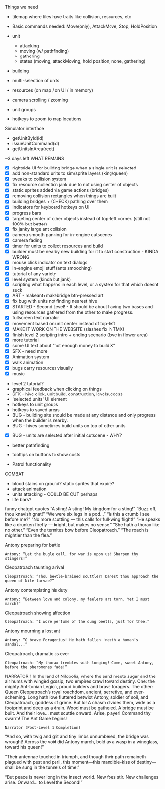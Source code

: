 Things we need

- tilemap where tiles have traits like collision, resources, etc
- Basic commands needed: Move(only), AttackMove, Stop, HoldPosition
- unit

  - attacking
  - moving (w/ pathfinding)
  - gathering
  - states (moving, attackMoving, hold position, none, gathering)

- building
- multi-selection of units
- resources (on map / on UI / in memory)
- camera scrolling / zooming
- unit groups
- hotkeys to zoom to map locations

Simulator interface

- getUnitById(id)
- issueUnitCommand(id)
- getUnitsInArea(rect)

~3 days left
WHAT REMAINS

- [x] rightside UI for building bridge when a single unit is selected
- [x] add non-standard units to sim/sprite layers (king/queen)
- [x] tweaks to collision system
- [x] fix resource collection jank due to not using center of objects
- [x] static sprites added via game actions (bridges)
- [x] removing collision rectangles when things are built
- [x] building bridges + (CHECK) pathing over them
- [x] Indicators for keyboard hotkeys on UI
- [x] progress bars
- [x] targeting center of other objects instead of top-left corner. (still not 100% but better)
- [x] fix janky large ant collision
- [x] camera smooth panning for in-engine cutscenes
- [x] camera fading
- [x] timer for units to collect resources and build
- [x] builder must be nearby new building for it to start construction - KINDA WRONG
- [x] mouse click indicator on text dialogs
- [x] in-engine emoji stuff (ants smooching)
- [x] tutorial of any variety
- [x] level system (kinda but jank)
- [x] scripting what happens in each level, or a system for that which doesnt suck
- [x] ART - makeant+makebridge btn-pressed art
- [x] fix bug with units not finding nearest hive
- [x] STARTED - Second Level! - It should be about having two bases and using resources gathered from the other to make progress.
- [x] fullscreen text narrator
- [x] movement based on unit center instead of top-left
- [x] MAKE IT WORK ON THE WEBSITE (slashes fix in TMX)
- [x] finish level 2 scripting intro + ending scenario (love in flower area)
- [x] more tutorial
- [x] some UI text about "not enough money to build X"
- [x] SFX - need more
- [x] Animation system
- [x] walk animation
- [x] bugs carry resources visually
- [x] music
- level 2 tutorial?
- graphical feedback when clicking on things
- SFX - hive click, unit build, construction, levelsuccess
- 'selected units' UI element
- hotkeys to unit groups
- hotkeys to saved areas
- BUG - building site should be made at any distance and only progress when the builder is nearby.
- BUG - hives sometimes build units on top of other units
- [x] BUG - units are selected after initial cutscene - WHY?
- better pathfinding

- tooltips on buttons to show costs
- Patrol functionality

COMBAT

- blood stains on ground? static sprites that expire?
- attack animation
- units attacking - COULD BE CUT perhaps
- life bars?

funny chatgpt quotes
“A sting! A sting! My kingdom for a sting!”
“Buzz off, thou knavish gnat!”
“We were six legs in a pod…”
“Is this a crumb I see before me?”
“No more scuttling — this calls for full-wing flight!”
“He speaks like a drunken firefly — bright, but makes no sense.”
“She hath a thorax like no other.”
“Even the termites bow before Cleopatroach.”
“The roach is mightier than the flea.”

Antony preparing for battle

    Antony: “Let the bugle call, for war is upon us! Sharpen thy stingers!”

Cleopatroach taunting a rival

    Cleopatroach: “Thou beetle-brained scuttler! Darest thou approach the queen of Nile-larvae?”

Antony contemplating his duty

    Antony: “Between love and colony, my feelers are torn. Yet I must march!”

Cleopatroach showing affection

    Cleopatroach: “I wore perfume of the dung beetle, just for thee.”

Antony mourning a lost ant

    Antony: “O brave Foragerius! He hath fallen 'neath a human’s sandal...”

Cleopatroach, dramatic as ever

    Cleopatroach: “My thorax trembles with longing! Come, sweet Antony, before the pheromones fade!”

NARRATOR 1
In the land of Nilopolis, where the sand meets sugar and the air hums with wingèd gossip, two empires crawl toward destiny. One: the mighty Ant-tonian Legion, proud builders and brave foragers. The other: Queen Cleopatroach’s royal roachdom, ancient, secretive, and ever-scheming.
Long hath love fluttered betwixt Antony, soldier of soil, and Cleopatroach, goddess of grime. But lo! A chasm divides them, wide as a footprint and deep as a drain. Wood must be gathered. A bridge must be built. And their love… must scuttle onward.
Arise, player! Command thy swarm! The Ant Game begins!

    Narrator (Post-Level 1 Completion)

“And so, with twig and grit and tiny limbs unnumbered, the bridge was wrought! Across the void did Antony march, bold as a wasp in a wineglass, toward his queen!”

“Their antennae touched in triumph, and though their path remaineth plagued with pest and peril, this moment—this mandible-kiss of destiny—shall be sung in the tunnels of time.”

“But peace is never long in the insect world. New foes stir. New challenges arise. Onward… to Level the Second!”
